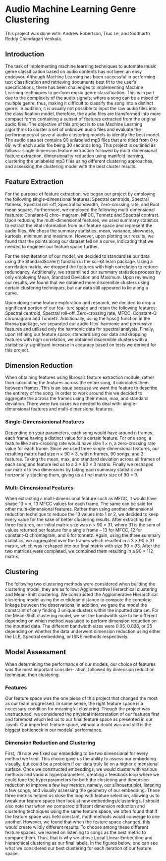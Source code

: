 # Audio Machine Learning Genre Clustering

This project was done with: Andrew Robertson, Truc Le, and Siddharth Reddy Chandagari Venkata.


## Introduction

The task of implementing machine learning techniques to automate music genre classification based on audio contents has not been an easy endeavor. Although Machine Learning has been successful in performing text classification and retrieving documents best fit to the user’s specifications, there has been challenges to implementing Machine Learning techniques to perform music genre classification. This is in part due to the complexity of the audio signals; where a song can be a mixed of multiple genre, thus, making it difficult to classify the song into a distinct genre. In addition, it is usually not possible to input the raw audio files into the classification model, therefore, the audio files are transformed into more compact forms containing a subset of features extracted from the original audio files.
The objective of this project is to use Machine Learning algorithms to cluster a set of unknown audio files and evaluate the performances of several audio clustering models to identify the best model. The audio data set contains 90 unlabeled mp3 files that are titled from 0 to 89, with each audio file being 30 seconds long. This project is outlined as follows: single dimension feature extraction followed by multi-dimensional feature extraction, dimensionality reduction using manifold learning, clustering the unlabeled mp3 files using different clustering approaches, and assessing the clustering model with the best cluster results.

## Feature Extraction

For the purpose of feature extraction, we began our project by employing the following single-dimensional features: Spectral centroids, Spectral flatness, Spectral roll-off, Spectral bandwidth, Zero-crossing rate, and Root mean square. Furthermore, we employed the following multi-dimensional features: Constant-Q chro- magram, MFCC, Tonnetz and Spectral contrast. Upon reducing the multi-dimensional features, we used summary statistics to extract the vital information from our feature space and represent the audio files. We chose the summary statistics: mean, variance, skewness, kurtosis, minimum and maximum. However, upon plotting our results, we found that the points along our dataset fell on a curve, indicating that we needed to engineer our feature space further.


For the next iteration of our model, we decided to standardise our data using the StandardScaler() function in the sci-kit learn package. Using a correlation matrix, we dropped the features with high correlation to reduce redundancy. Additionally, we streamlined our summary statistics process by only employing Mean, Standard Deviation and Maximum. Upon reviewing our results, we found that we obtained more discernible clusters using certain clustering techniques, but our data still appeared to lie along a curve.


Upon doing some feature exploration and research, we decided to drop a significant portion of our fea- ture space and retain the following features: Spectral centroid, Spectral roll-off, Zero-crossing rate, MFCC, Constant-Q chromagram and Tonnetz. Additionally, using the hpss() function in the librosa package, we separated our audio files’ harmonic and percussive features and utilised only the harmonic data for spectral analysis. Finally, upon refining our feature space, standardising our data and dropping features with high correlation, we obtained discernible clusters with a statistically significant increase in accuracy based on tests we derived for this project.

## Dimension Reduction

When obtaining features using librosa’s feature extraction module, rather than calculating the features across the entire song, it calculates them between frames. This is an issue because we want the feature to describe the entirety of the song. In order to work around this we decided to aggregate the across the frames using their mean, max, and standard deviation. There were two cases we needed to deal with: single-dimensional features and multi-dimensional features.

### Single-Dimensionional Features

Depending on your parameters, each song would have around n frames, each frame having a distinct value for a certain feature. For one song, a feature like zero-crossing rate would have size 1 × n, a zero-crossing rate value for each frame. Since we used three single-dimensional features, our resulting matrix had size n × 90 × 3, with n frames, 90 songs, and 3 features. Taking the mean, max, and standard deviation across all frames of each song and feature led us to a 3 × 90 × 3 matrix. Finally we reshaped our matrix to two dimensions by taking each summary statistic and horizontally stacking them, giving us a final matrix size of 90 × 9.

### Multi-Dimensional Features

When extracting a multi-dimensional feature such as MFCC, it would have shape 13 × n, 13 MFCC values for each frame. The same can be said for other multi-dimensional features. Rather than using another dimensional reduction technique to reduce the 13 values into 1 or 2, we decided to keep every value for the sake of better clustering results. After extracting the three features, our initial matrix size was n × 90 × 31, where 31 is the sum of values returned per feature for a single frame – 13 for MFCC, 12 for constant-Q chromagram, and 6 for tonnetz. Again, using the three summary statistics, we aggregated over the frames which resulted in a 3 × 90 × 31 matrix, which was reshaped into our final matrix with size 90 × 93.
After the two matrices were completed, we combined them resulting in a 90 × 112 matrix.

## Clustering

The following two clustering methods were considered when building the clustering model, they are as follow: Agglomerative Hierarchical clustering and Mean-Shift clustering. We constructed the Agglomerative Hierarchical clustering model using the euclidean distance to compute the complete linkage between the observations, in addition, we gave the model the constraint of only finding 3 unique clusters within the inputted data set. For the Mean-Shift clustering model, we set the bandwidth size to be different depending on which method was used to perform dimension reduction on the inputted data. The different bandwidth sizes were 0.05, 0.026, or 25 depending on whether the data underwent dimension reduction using either the LLE, Spectral embedding, or tSNE methods respectively.

## Model Assessment

When determining the performance of our models, our choice of features was the most important consider- ation, followed by dimension reduction technique, then clustering.

### Features

Our feature space was the one piece of this project that changed the most as our team progressed. In some sense, the right feature space is a necessary condition for meaningful clustering. Though the project was unstructured, we considered the physical interpretation of our features first and foremost which led us to our final feature space as presented in our .ipynb. Our imperfect feature space, without a doubt was and still is the biggest bottleneck in our models’ performance.

### Dimension Reduction and Clustering

First, I’ll note we fixed our embedding to be two dimensional for every method we tried. This choice gave us the ability to assess our embedding visually, but could be a problem if our data truly lie on a higher dimensional surface. Once we constructed embeddings, we would cluster with various methods and various hyperparameters, creating a feedback loop where we could tune the hyperparameters for both the clustering and dimension reduction to improve a few key metrics, namely, our silhouette plot, listening a few songs, and visually assessing the geometry of our embedding. These three metrics helped us close the loop with feature selection, allowing us to tweak our feature space then look at new embeddings/clusterings. I should also note that when we compared different dimension reduction and clustering techniques using the same feature space, we often found that if the feature space was held constant, moth methods would converge to one another. However, we found that when the feature space changed, this would create wildly different results. To choose among these different feature spaces, we leaned on listening to songs as the best metric to compare them. Thus, that is why we chose Local Linear Embedding and hierarchical clustering as our final labels. In the figures below, one can see what we considered our best clustering for each iteration of our feature space.
